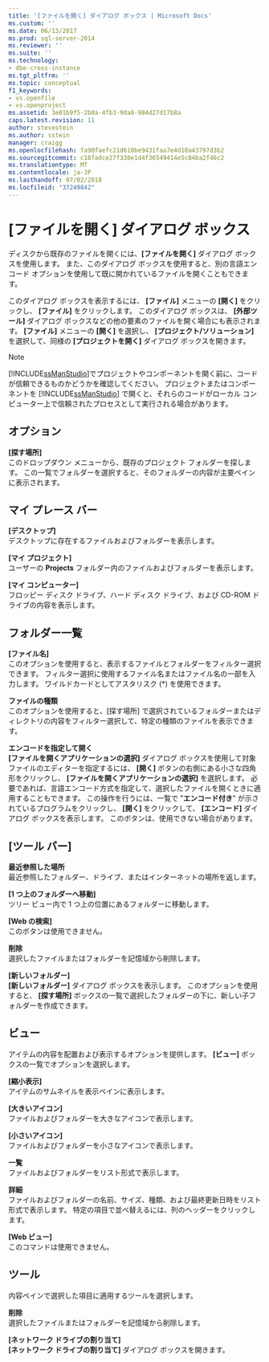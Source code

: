 ```yaml
---
title: '[ファイルを開く] ダイアログ ボックス | Microsoft Docs'
ms.custom: ''
ms.date: 06/13/2017
ms.prod: sql-server-2014
ms.reviewer: ''
ms.suite: ''
ms.technology:
- dbe-cross-instance
ms.tgt_pltfrm: ''
ms.topic: conceptual
f1_keywords:
- vs.openfile
- vs.openproject
ms.assetid: 3e01b9f5-2b0a-4fb3-9da8-984d27d17b8a
caps.latest.revision: 11
author: stevestein
ms.author: sstein
manager: craigg
ms.openlocfilehash: fa90faefc21d610be9431faa7e4d10a43797d3b2
ms.sourcegitcommit: c18fadce27f330e1d4f36549414e5c84ba2f46c2
ms.translationtype: MT
ms.contentlocale: ja-JP
ms.lasthandoff: 07/02/2018
ms.locfileid: "37249842"
---
```

# <a name="open-file-dialog-box"></a>[ファイルを開く] ダイアログ ボックス
  ディスクから既存のファイルを開くには、**[ファイルを開く]** ダイアログ ボックスを使用します。 また、このダイアログ ボックスを使用すると、別の言語エンコード オプションを使用して既に開かれているファイルを開くこともできます。  
  
 このダイアログ ボックスを表示するには、 **[ファイル]** メニューの **[開く]** をクリックし、 **[ファイル]** をクリックします。 このダイアログ ボックスは、 **[外部ツール]** ダイアログ ボックスなどの他の要素のファイルを開く場合にも表示されます。 **[ファイル]** メニューの **[開く]** を選択し、 **[プロジェクト/ソリューション]** を選択して、同様の **[プロジェクトを開く]** ダイアログ ボックスを開きます。  
  
> [!NOTE]  
>  [!INCLUDE[ssManStudio](../../includes/ssmanstudio-md.md)]でプロジェクトやコンポーネントを開く前に、コードが信頼できるものかどうかを確認してください。 プロジェクトまたはコンポーネントを [!INCLUDE[ssManStudio](../../includes/ssmanstudio-md.md)] で開くと、それらのコードがローカル コンピューター上で信頼されたプロセスとして実行される場合があります。  
  
## <a name="option"></a>オプション  
 **[探す場所]**  
 このドロップダウン メニューから、既存のプロジェクト フォルダーを探します。 この一覧でフォルダーを選択すると、そのフォルダーの内容が主要ペインに表示されます。  
  
## <a name="my-places-bar"></a>マイ プレース バー  
 **[デスクトップ]**  
 デスクトップに存在するファイルおよびフォルダーを表示します。  
  
 **[マイ プロジェクト]**  
 ユーザーの **Projects** フォルダー内のファイルおよびフォルダーを表示します。  
  
 **[マイ コンピューター]**  
 フロッピー ディスク ドライブ、ハード ディスク ドライブ、および CD-ROM ドライブの内容を表示します。  
  
## <a name="folder-list"></a>フォルダー一覧  
 **[ファイル名]**  
 このオプションを使用すると、表示するファイルとフォルダーをフィルター選択できます。 フィルター選択に使用するファイル名またはファイル名の一部を入力します。 ワイルドカードとしてアスタリスク (*) を使用できます。  
  
 **ファイルの種類**  
 このオプションを使用すると、[探す場所] で選択されているフォルダーまたはディレクトリの内容をフィルター選択して、特定の種類のファイルを表示できます。  
  
 **エンコードを指定して開く**  
 **[ファイルを開くアプリケーションの選択]** ダイアログ ボックスを使用して対象ファイルのエディターを指定するには、 **[開く]** ボタンの右側にある小さな四角形をクリックし、 **[ファイルを開くアプリケーションの選択]** を選択します。 必要であれば、言語エンコード方式を指定して、選択したファイルを開くときに適用することもできます。 この操作を行うには、一覧で "**エンコード付き**" が示されているプログラムをクリックし、 **[開く]** をクリックして、 **[エンコード]** ダイアログ ボックスを表示します。 このボタンは、使用できない場合があります。  
  
## <a name="toolbar"></a>[ツール バー]  
 **最近参照した場所**  
 最近参照したフォルダー、ドライブ、またはインターネットの場所を返します。  
  
 **[1 つ上のフォルダーへ移動]**  
 ツリー ビュー内で 1 つ上の位置にあるフォルダーに移動します。  
  
 **[Web の検索]**  
 このボタンは使用できません。  
  
 **削除**  
 選択したファイルまたはフォルダーを記憶域から削除します。  
  
 **[新しいフォルダー]**  
 **[新しいフォルダー]** ダイアログ ボックスを表示します。 このオプションを使用すると、 **[探す場所]** ボックスの一覧で選択したフォルダーの下に、新しい子フォルダーを作成できます。  
  
## <a name="views"></a>ビュー  
 アイテムの内容を配置および表示するオプションを提供します。 **[ビュー]** ボックスの一覧でオプションを選択します。  
  
 **[縮小表示]**  
 アイテムのサムネイルを表示ペインに表示します。  
  
 **[大きいアイコン]**  
 ファイルおよびフォルダーを大きなアイコンで表示します。  
  
 **[小さいアイコン]**  
 ファイルおよびフォルダーを小さなアイコンで表示します。  
  
 **一覧**  
 ファイルおよびフォルダーをリスト形式で表示します。  
  
 **詳細**  
 ファイルおよびフォルダーの名前、サイズ、種類、および最終更新日時をリスト形式で表示します。 特定の項目で並べ替えるには、列のヘッダーをクリックします。  
  
 **[Web ビュー]**  
 このコマンドは使用できません。  
  
## <a name="tools"></a>ツール  
 内容ペインで選択した項目に適用するツールを選択します。  
  
 **削除**  
 選択したファイルまたはフォルダーを記憶域から削除します。  
  
 **[ネットワーク ドライブの割り当て]**  
 **[ネットワーク ドライブの割り当て]** ダイアログ ボックスを開きます。  
  
  
